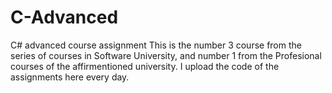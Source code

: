 # C-Advanced
C# advanced course assignment
This is the number 3 course from the series of courses in Software University, and number 1 from the  Profesional courses of the affirmentioned university. I upload the code of the assignments here every day.
